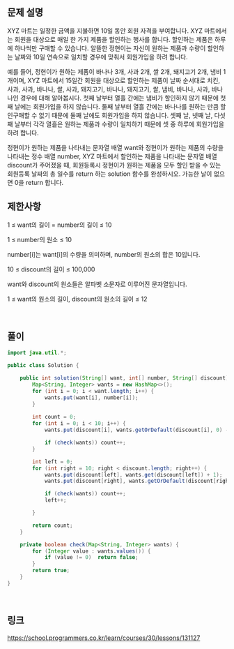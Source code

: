 ## 문제 설명
XYZ 마트는 일정한 금액을 지불하면 10일 동안 회원 자격을 부여합니다. XYZ 마트에서는 회원을 대상으로 매일 한 가지 제품을 할인하는 행사를 합니다. 할인하는 제품은 하루에 하나씩만 구매할 수 있습니다. 알뜰한 정현이는 자신이 원하는 제품과 수량이 할인하는 날짜와 10일 연속으로 일치할 경우에 맞춰서 회원가입을 하려 합니다.

예를 들어, 정현이가 원하는 제품이 바나나 3개, 사과 2개, 쌀 2개, 돼지고기 2개, 냄비 1개이며, XYZ 마트에서 15일간 회원을 대상으로 할인하는 제품이 날짜 순서대로 치킨, 사과, 사과, 바나나, 쌀, 사과, 돼지고기, 바나나, 돼지고기, 쌀, 냄비, 바나나, 사과, 바나나인 경우에 대해 알아봅시다. 첫째 날부터 열흘 간에는 냄비가 할인하지 않기 때문에 첫째 날에는 회원가입을 하지 않습니다. 둘째 날부터 열흘 간에는 바나나를 원하는 만큼 할인구매할 수 없기 때문에 둘째 날에도 회원가입을 하지 않습니다. 셋째 날, 넷째 날, 다섯째 날부터 각각 열흘은 원하는 제품과 수량이 일치하기 때문에 셋 중 하루에 회원가입을 하려 합니다.

정현이가 원하는 제품을 나타내는 문자열 배열 want와 정현이가 원하는 제품의 수량을 나타내는 정수 배열 number, XYZ 마트에서 할인하는 제품을 나타내는 문자열 배열 discount가 주어졌을 때, 회원등록시 정현이가 원하는 제품을 모두 할인 받을 수 있는 회원등록 날짜의 총 일수를 return 하는 solution 함수를 완성하시오. 가능한 날이 없으면 0을 return 합니다.

## 제한사항
1 ≤ want의 길이 = number의 길이 ≤ 10

1 ≤ number의 원소 ≤ 10

number[i]는 want[i]의 수량을 의미하며, number의 원소의 합은 10입니다.

10 ≤ discount의 길이 ≤ 100,000

want와 discount의 원소들은 알파벳 소문자로 이루어진 문자열입니다.

1 ≤ want의 원소의 길이, discount의 원소의 길이 ≤ 12

<br>

## 풀이
```java
import java.util.*;

public class Solution {

    public int solution(String[] want, int[] number, String[] discount) {
        Map<String, Integer> wants = new HashMap<>();
        for (int i = 0; i < want.length; i++) {
            wants.put(want[i], number[i]);
        }
        
        int count = 0;
        for (int i = 0; i < 10; i++) {
            wants.put(discount[i], wants.getOrDefault(discount[i], 0) - 1);

            if (check(wants)) count++;
        }

        int left = 0;
        for (int right = 10; right < discount.length; right++) {
            wants.put(discount[left], wants.get(discount[left]) + 1);
            wants.put(discount[right], wants.getOrDefault(discount[right], 0) - 1);

            if (check(wants)) count++;
            left++;

        }

        return count;
    }

    private boolean check(Map<String, Integer> wants) {
        for (Integer value : wants.values()) {
            if (value != 0)  return false;
        }
        return true;
    }
}

```
<br>

## 링크
https://school.programmers.co.kr/learn/courses/30/lessons/131127
